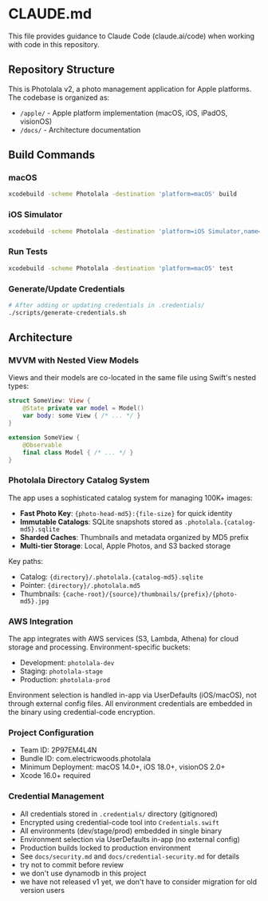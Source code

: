 # CLAUDE.md

This file provides guidance to Claude Code (claude.ai/code) when working with code in this repository.

## Repository Structure

This is Photolala v2, a photo management application for Apple platforms. The codebase is organized as:
- `/apple/` - Apple platform implementation (macOS, iOS, iPadOS, visionOS)
- `/docs/` - Architecture documentation

## Build Commands

### macOS
```bash
xcodebuild -scheme Photolala -destination 'platform=macOS' build
```

### iOS Simulator
```bash
xcodebuild -scheme Photolala -destination 'platform=iOS Simulator,name=iPhone 16 Pro' build
```

### Run Tests
```bash
xcodebuild -scheme Photolala -destination 'platform=macOS' test
```

### Generate/Update Credentials
```bash
# After adding or updating credentials in .credentials/
./scripts/generate-credentials.sh
```

## Architecture

### MVVM with Nested View Models
Views and their models are co-located in the same file using Swift's nested types:

```swift
struct SomeView: View {
    @State private var model = Model()
    var body: some View { /* ... */ }
}

extension SomeView {
    @Observable
    final class Model { /* ... */ }
}
```

### Photolala Directory Catalog System
The app uses a sophisticated catalog system for managing 100K+ images:
- **Fast Photo Key**: `{photo-head-md5}:{file-size}` for quick identity
- **Immutable Catalogs**: SQLite snapshots stored as `.photolala.{catalog-md5}.sqlite`
- **Sharded Caches**: Thumbnails and metadata organized by MD5 prefix
- **Multi-tier Storage**: Local, Apple Photos, and S3 backed storage

Key paths:
- Catalog: `{directory}/.photolala.{catalog-md5}.sqlite`
- Pointer: `{directory}/.photolala.md5`
- Thumbnails: `{cache-root}/{source}/thumbnails/{prefix}/{photo-md5}.jpg`

### AWS Integration
The app integrates with AWS services (S3, Lambda, Athena) for cloud storage and processing. Environment-specific buckets:
- Development: `photolala-dev`
- Staging: `photolala-stage`
- Production: `photolala-prod`

Environment selection is handled in-app via UserDefaults (iOS/macOS), not through external config files. All environment credentials are embedded in the binary using credential-code encryption.

### Project Configuration
- Team ID: 2P97EM4L4N
- Bundle ID: com.electricwoods.photolala
- Minimum Deployment: macOS 14.0+, iOS 18.0+, visionOS 2.0+
- Xcode 16.0+ required

### Credential Management
- All credentials stored in `.credentials/` directory (gitignored)
- Encrypted using credential-code tool into `Credentials.swift`
- All environments (dev/stage/prod) embedded in single binary
- Environment selection via UserDefaults in-app (no external config)
- Production builds locked to production environment
- See `docs/security.md` and `docs/credential-security.md` for details
- try not to commit before review
- we don't use dynamodb in this project
- we have not released v1 yet, we don't have to consider migration for old version users